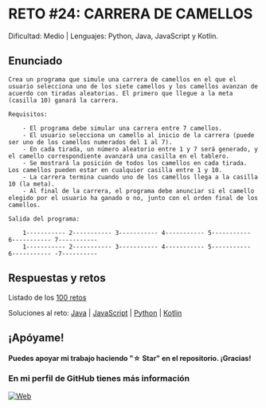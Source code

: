 # RETO #24: CARRERA DE CAMELLOS
Dificultad: Medio | Lenguajes: Python, Java, JavaScript y Kotlin.

## Enunciado

```
Crea un programa que simule una carrera de camellos en el que el usuario selecciona uno de los siete camellos y los camellos avanzan de acuerdo con tiradas aleatorias. El primero que llegue a la meta (casilla 10) ganará la carrera.

Requisitos:

    - El programa debe simular una carrera entre 7 camellos.
    - El usuario selecciona un camello al inicio de la carrera (puede ser uno de los camellos numerados del 1 al 7).
    - En cada tirada, un número aleatorio entre 1 y 7 será generado, y el camello correspondiente avanzará una casilla en el tablero.
    - Se mostrará la posición de todos los camellos en cada tirada. Los camellos pueden estar en cualquier casilla entre 1 y 10.
    - La carrera termina cuando uno de los camellos llega a la casilla 10 (la meta).
    - Al final de la carrera, el programa debe anunciar si el camello elegido por el usuario ha ganado o no, junto con el orden final de los camellos.

Salida del programa:

    1----------- 2----------- 3----------- 4----------- 5----------- 6----------- 7----------- 
    1----------- 2----------- 3----------- 4----------- 5----------- 6----------- -7---------- 
```

## Respuestas y retos
Listado de los [100 retos](/README.md)

Soluciones al reto: 
[Java](/RETOS/Reto24/Reto24.java) | 
[JavaScript](/RETOS/Reto24/Reto24.js) | 
[Python](/RETOS/Reto24/Reto24.py) |
[Kotlin](/RETOS/Reto24/Reto24.kt)



## ¡Apóyame! 
#### Puedes apoyar mi trabajo haciendo "☆ Star" en el repositorio. ¡Gracias!

### En mi perfil de GitHub tienes más información

[![Web](https://img.shields.io/badge/GitHub-breativo-14a1f0?style=for-the-badge&logo=github&logoColor=white&labelColor=101010)](https://github.com/breativo)